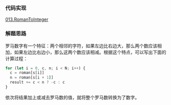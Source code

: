 ### 代码实现
[013.RomanToInteger](013.RomanToInteger.js)

### 解题思路
罗马数字有一个特征：两个相邻的字符，如果左边比右边大，那么两个数应该相加，如果左边比右边小，那么这两个数应该相减。根据这个特点，可以写出下面的计算过程：
```js
for (let i = 0, c, n; i < N; i++) {
  c = roman[s[i]]
  n = roman[s[i + 1]]
  result += c < n ? -c : c
}
```
依次将结果加上或减去罗马数的值，就将整个罗马数转换为了数字。
